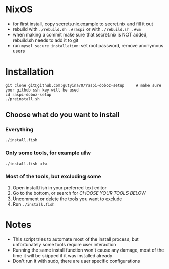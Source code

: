 # NixOS

- for first install, copy secrets.nix.example to secret.nix and fill it out
- rebuild with `./rebuild.sh .#raspi` or with `./rebuild.sh .#vm`
- when making a commit make sure that secret.nix is NOT added, rebuild.sh needs to add it to git
- run `mysql_secure_installation`: set root password, remove anonymous users

# Installation

```
git clone git@github.com:gutyina70/raspi-doboz-setup     # make sure your github ssh key will be used
cd raspi-doboz-setup
./preinstall.sh
```
## Choose what do you want to install

### Everything

`./install.fish`

### Only some tools, for example ufw

`./install.fish ufw`

### Most of the tools, but excluding some
1. Open install.fish in your preferred text editor
1. Go to the bottom, or search for *CHOOSE YOUR TOOLS BELOW*
1. Uncomment or delete the tools you want to exclude
1. Run `./install.fish`

# Notes
 - This script tries to automate most of the install process, but unfortunately some tools require user interaction
 - Running the same install function won't cause any damage, most of the time it will be skipped if it was installed already
 - Don't run it with sudo, there are user specific configurations

